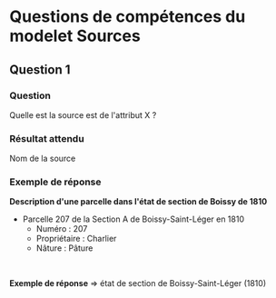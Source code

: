 # Questions de compétences du modelet Sources

## Question 1
### Question
Quelle est la source est de l'attribut X ?
### Résultat attendu
Nom de la source
### Exemple de réponse
**Description d'une parcelle dans l'état de section de Boissy de 1810**<br>
* Parcelle 207 de la Section A de Boissy-Saint-Léger en 1810
    * Numéro : 207
    * Propriétaire : Charlier
    * Nâture : Pâture
<br>

**Exemple de réponse**
=> état de section de Boissy-Saint-Léger (1810)